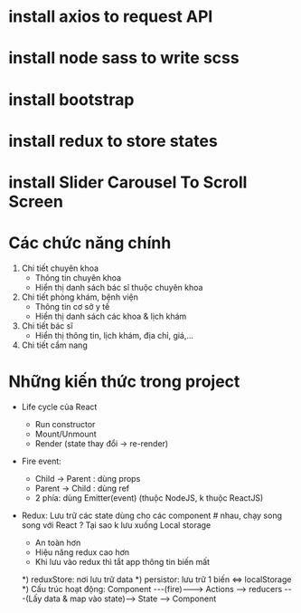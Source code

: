 # install axios to request API
# install node sass to write scss
# install bootstrap
# install redux to store states
# install Slider Carousel To Scroll Screen

# Các chức năng chính
1. Chi tiết chuyên khoa
    - Thông tin chuyên khoa
    - Hiển thị danh sách bác sĩ thuộc chuyên khoa 
2. Chi tiết phòng khám, bệnh viện
    - Thông tin cơ sở y tế
    - Hiển thị danh sách các khoa & lịch khám
3. Chi tiết bác sĩ
    - Hiển thị thông tin, lịch khám, địa chỉ, giá,...
4. Chi tiết cẩm nang

# Những kiến thức trong project
- Life cycle của React 
    + Run constructor
    + Mount/Unmount
    + Render (state thay đổi -> re-render)

- Fire event:
    + Child -> Parent : dùng props
    + Parent -> Child : dùng ref
    + 2 phía: dùng Emitter(event) (thuộc NodeJS, k thuộc ReactJS)

- Redux: Lưu trữ các state dùng cho các component # nhau, chạy song song với React
? Tại sao k lưu xuống Local storage
    + An toàn hơn
    + Hiệu năng redux cao hơn
    + Khi lưu vào redux thì tắt app thông tin biến mất
    
    *) reduxStore: nơi lưu trữ data
    *) persistor: lưu trữ 1 biến <=> localStorage
    *) Cấu trúc hoạt động:
    Component ---(fire)---> Actions --> reducers ---(Lấy data & map vào state)--> State --> Component
